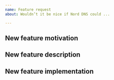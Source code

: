 ```yaml
---
name: Feature request
about: Wouldn’t it be nice if Nord DNS could ...

---
```


## New feature motivation

<!-- Describe the context, the use-case and the advantages of the feature request. -->

## New feature description

<!-- Describe the functional changes that would have to be made in Nord DNS -->

## New feature implementation

<!-- Optionally describe the technical changes to be made in Nord DNS -->